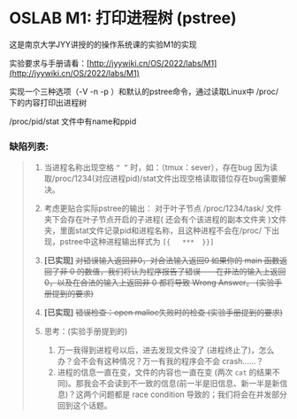 # OSLAB M1: 打印进程树 (pstree)

这是南京大学JYY讲授的的操作系统课的实验M1的实现

实验要求与手册请看：[http://jyywiki.cn/OS/2022/labs/M1](http://jyywiki.cn/OS/2022/labs/M1)

实现一个三种选项（-V   -n   -p ）和默认的pstree命令，通过读取Linux中 /proc/   下的内容打印出进程树

  /proc/pid/stat 文件中有name和ppid

### 缺陷列表:

> 1. 当进程名称出现空格 `“ ”` 时，如：（tmux：sever），存在bug
>    因为读取/proc/1234(对应进程pid)/stat文件出现空格读取错位存在bug需要解决。
> 2. 考虑更贴合实际pstree的输出：  对于叶子节点 /proc/1234/task/  文件夹下会存在叶子节点开启的子进程( 还会有个该进程的副本文件夹 )文件夹，里面stat文件记录pid和进程名称，且这种进程不会在/proc/ 下出现，pstree中这种进程输出样式为 ``[{   ***  }}]``
> 3. **[已实现]** ~~对错误输入返回非0，对合法输入返回0            如果你的 main 函数返回了非 0 的数值，我们将认为程序报告了错误——在非法的输入上返回 0，以及在合法的输入上返回非 0 都将导致 Wrong Answer。  (实验手册提到的要求)~~
> 4. **[已实现]**  ~~错误检查：open malloc失败时的检查    (实验手册提到的要求)~~
> 5. 思考：(实验手册提到的)
>
>    1. 万一我得到进程号以后，进去发现文件没了 (进程终止了)，怎么办？会不会有这种情况？万一有我的程序会不会 crash……？
>    2. 进程的信息一直在变，文件的内容也一直在变 (两次 `cat` 的结果不同)。那我会不会读到不一致的信息(前一半是旧信息、新一半是新信息)？这两个问题都是 race condition 导致的；我们将会在并发部分回到这个话题。

